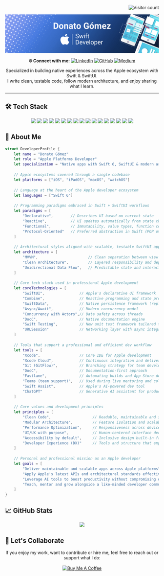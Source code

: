 <p align="right">
  <img src="https://visitor-badge.laobi.icu/badge?page_id=donatogomez.donatogomez&title=Visitors" alt="Visitor count" />
</p>

<img src="https://github.com/donatogomez/donatogomez/blob/main/img/header.png" />

<div align="center">

**🌐 Connect with me:**
[![LinkedIn](https://img.shields.io/badge/-LinkedIn-blue?style=flat-square&logo=linkedin&logoColor=white)](https://www.linkedin.com/in/donatogomez/)
[![GitHub](https://img.shields.io/badge/-GitHub-181717?style=flat-square&logo=github&logoColor=white)](https://github.com/donatogomez)
[![Medium](https://img.shields.io/badge/-Medium-02B875?style=flat-square&logo=medium&logoColor=white)](https://medium.com/@donatogomez88)

Specialized in building native experiences across the Apple ecosystem with Swift & SwiftUI.  
I write clean, testable code, follow modern architecture, and enjoy sharing what I learn.

</div>

---

## 🛠 Tech Stack

<div align="center">

  <!-- 🌟 Lenguaje & Frameworks base -->
  <img src="https://img.shields.io/badge/Swift-FA7343?style=for-the-badge&logo=swift&logoColor=white">
  <img src="https://img.shields.io/badge/SwiftUI-007AFF?style=for-the-badge&logo=swift&logoColor=white">
  <img src="https://img.shields.io/badge/SwiftData-5C5C5C?style=for-the-badge&logo=swift&logoColor=white">
  <img src="https://img.shields.io/badge/Combine-FA7343?style=for-the-badge&logo=swift&logoColor=white">

  <!-- 🔁 Concurrencia -->
  <img src="https://img.shields.io/badge/Async/Await-1C1C1E?style=for-the-badge&logo=swift&logoColor=34C759">

  <!-- 🧪 Testing y documentación -->
  <img src="https://img.shields.io/badge/Swift_Testing-34C759?style=for-the-badge&logo=swift&logoColor=white">
  <img src="https://img.shields.io/badge/DocC-0A84FF?style=for-the-badge&logo=googledocs&logoColor=white">

  <!-- 🧠 AI & Developer Experience -->
  <img src="https://img.shields.io/badge/Swift_Assist-F2F2F2?style=for-the-badge&logo=swift&logoColor=34C759">
  <img src="https://img.shields.io/badge/ChatGPT-10A37F?style=for-the-badge&logo=openai&logoColor=white">

  <!-- 🔄 Modelado & APIs -->
  <img src="https://img.shields.io/badge/Codable-000000?style=for-the-badge&logo=swift&logoColor=FA7343">
  <img src="https://img.shields.io/badge/URLSession-0D96F6?style=for-the-badge&logo=apple&logoColor=white">

  <!-- 🚀 Testing y distribución -->
  <img src="https://img.shields.io/badge/TestFlight-007AFF?style=for-the-badge&logo=apple&logoColor=white">
  <img src="https://img.shields.io/badge/Fastlane-00C7B7?style=for-the-badge&logo=fastlane&logoColor=white">

  <!-- ⚙️ IDE, Versionado, CI/CD -->
  <img src="https://img.shields.io/badge/Xcode-0D96F6?style=for-the-badge&logo=xcode&logoColor=white">
  <img src="https://img.shields.io/badge/Xcode_Cloud-333333?style=for-the-badge&logo=icloud&logoColor=white">
  <img src="https://img.shields.io/badge/Git-F05032?style=for-the-badge&logo=git&logoColor=white">
  <img src="https://img.shields.io/badge/GitHub-181717?style=for-the-badge&logo=github&logoColor=white">

</div>

## 🧠 About Me

```swift
struct DeveloperProfile {
    let name = "Donato Gómez"
    let role = "Apple Platforms Developer"
    let specialization = "Native apps with Swift 6, SwiftUI & modern architecture"

    // Apple ecosystems covered through a single codebase
    let platforms = ["iOS", "iPadOS", "macOS", "watchOS"]

    // Language at the heart of the Apple developer ecosystem
    let languages = ["Swift 6"]

    // Programming paradigms embraced in Swift + SwiftUI workflows
    let paradigms = [
        "Declarative",        // Describes UI based on current state
        "Reactive",           // UI updates automatically from state changes
        "Functional",         // Immutability, value types, function composition
        "Protocol-Oriented"   // Preferred abstraction in Swift (POP over OOP)
    ]

    // Architectural styles aligned with scalable, testable SwiftUI apps
    let architecture = [
        "MVVM",                       // Clean separation between view and logic
        "Clean Architecture",         // Layered responsibility and dependency rule
        "Unidirectional Data Flow",   // Predictable state and interaction flow
    ]

    // Core tech stack used in professional Apple development
    let coreTechnologies = [
        "SwiftUI",                // Apple's declarative UI framework
        "Combine",                // Reactive programming and state propagation
        "SwiftData",              // Native persistence framework (replaces Core Data)
        "Async/Await",            // Modern concurrency model
        "Concurrency with Actors",// Data safety across threads
        "DocC",                   // Native documentation engine
        "Swift Testing",          // New unit test framework tailored to SwiftUI
        "URLSession"              // Networking layer with async integration
    ]

    // Tools that support a professional and efficient dev workflow
    let tools = [
        "Xcode",                  // Core IDE for Apple development
        "Xcode Cloud",            // Continuous integration and delivery
        "Git (GitFlow)",          // Branching strategy for team development
        "DocC",                   // Documentation-first approach
        "Fastlane",               // Automating builds and App Store delivery
        "Teams (team support)",   // Used during live mentoring and collaboration
        "Swift Assist",           // Apple's AI-powered dev tool
        "ChatGPT"                 // Generative AI assistant for productivity
    ]

    // Core values and development principles
    let principles = [
        "Clean Code",                   // Readable, maintainable and self-explanatory
        "Modular Architecture",         // Feature isolation and scalability
        "Performance Optimization",     // Responsiveness across devices
        "UI/UX with purpose",           // Human-centered interface decisions
        "Accessibility by default",     // Inclusive design built-in from the start
        "Developer Experience (DX)"     // Tools and structure that empower the team
    ]

    // Personal and professional mission as an Apple developer
    let goals = [
        "Deliver maintainable and scalable apps across Apple platforms",
        "Apply Apple's latest APIs and architectural standards effectively",
        "Leverage AI tools to boost productivity without compromising quality",
        "Teach, mentor and grow alongside a like-minded developer community"
    ]
}
```

## 📈 GitHub Stats

<div align="center">
  <img src="https://github-readme-stats.vercel.app/api?username=donatogomez&show_icons=true&theme=tokyonight">
</div>

## 🤝 Let's Collaborate


<div align="center">
  If you enjoy my work, want to contribute or hire me, feel free to reach out or support what I do: <br><br>
</div>
  
<div align="center">
  <a href="https://www.buymeacoffee.com/somalias" target="_blank">
    <img src="https://www.buymeacoffee.com/assets/img/custom_images/orange_img.png" alt="Buy Me A Coffee" width="174">
  </a>
</div>

